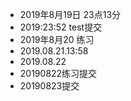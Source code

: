 * 2019年8月19日 23点13分
* 2019:23:52 test提交
* 2019年8月20 练习
* 2019.08.21.13:58
* 2019.08.22
* 20190822练习提交
* 20190823提交